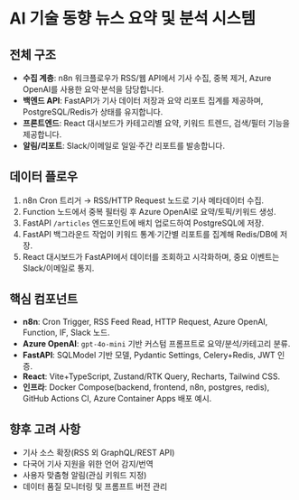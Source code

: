 # AI 기술 동향 뉴스 요약 및 분석 시스템

## 전체 구조
- **수집 계층**: n8n 워크플로우가 RSS/웹 API에서 기사 수집, 중복 제거, Azure OpenAI를 사용한 요약·분석을 담당합니다.
- **백엔드 API**: FastAPI가 기사 데이터 저장과 요약 리포트 집계를 제공하며, PostgreSQL/Redis가 상태를 유지합니다.
- **프론트엔드**: React 대시보드가 카테고리별 요약, 키워드 트렌드, 검색/필터 기능을 제공합니다.
- **알림/리포트**: Slack/이메일로 일일·주간 리포트를 발송합니다.

## 데이터 플로우
1. n8n Cron 트리거 → RSS/HTTP Request 노드로 기사 메타데이터 수집.
2. Function 노드에서 중복 필터링 후 Azure OpenAI로 요약/토픽/키워드 생성.
3. FastAPI `/articles` 엔드포인트에 배치 업로드하여 PostgreSQL에 저장.
4. FastAPI 백그라운드 작업이 키워드 통계·기간별 리포트를 집계해 Redis/DB에 저장.
5. React 대시보드가 FastAPI에서 데이터를 조회하고 시각화하며, 중요 이벤트는 Slack/이메일로 통지.

## 핵심 컴포넌트
- **n8n**: Cron Trigger, RSS Feed Read, HTTP Request, Azure OpenAI, Function, IF, Slack 노드.
- **Azure OpenAI**: `gpt-4o-mini` 기반 커스텀 프롬프트로 요약/분석/카테고리 분류.
- **FastAPI**: SQLModel 기반 모델, Pydantic Settings, Celery+Redis, JWT 인증.
- **React**: Vite+TypeScript, Zustand/RTK Query, Recharts, Tailwind CSS.
- **인프라**: Docker Compose(backend, frontend, n8n, postgres, redis), GitHub Actions CI, Azure Container Apps 배포 예시.

## 향후 고려 사항
- 기사 소스 확장(RSS 외 GraphQL/REST API)
- 다국어 기사 지원을 위한 언어 감지/번역
- 사용자 맞춤형 알림(관심 키워드 지정)
- 데이터 품질 모니터링 및 프롬프트 버전 관리

